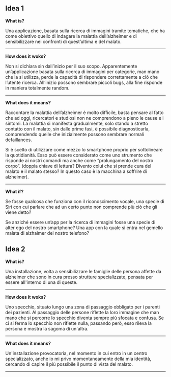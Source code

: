 ## Idea 1

**What is?**

Una applicazione, basata sulla ricerca di immagini tramite tematiche, che ha come obiettivo quello di indagare la malattia dell’alzheimer e di sensibilizzare nei confronti di quest’ultima e del malato.
***


**How does it woks?**

Non si dichiara sin dall’inizio per il suo scopo. Apparentemente un’applicazione basata sulla ricerca di immagini per categorie, man mano che la si utilizza, perde la capacità di rispondere correttamente a ciò che l’utente ricerca. All’inizio possono sembrare piccoli bugs, alla fine risponde in maniera totalmente random. 
***


**What does it means?**

Raccontare la malattia dell’alzheimer è molto difficile, basta pensare al fatto che ad oggi, ricercatori e studiosi non ne comprendono a pieno le cause e i sintomi. La malattia si manifesta gradualmente, solo stando a stretto contatto con il malato, sin dalle prime fasi, è possibile diagnosticarla, comprendendo quelle che inizialmente possono sembrare normali defaillances. 

Si è scelto di utilizzare come mezzo lo smartphone proprio per sottolineare la quotidianità. Esso può essere considerato come uno strumento che risponde ai nostri comandi ma anche come “prolungamento del nostro corpo”. (doppia chiave di lettura? Divento colui che si prende cura del malato e il malato stesso? In questo caso è la macchina a soffrire di alzheimer).
***


**What if?**

Se fosse qualcosa che funziona con il riconoscimento vocale, una specie di Siri con cui parlare che ad un certo punto non comprende più ciò che gli viene detto?

Se anziché essere un’app per la ricerca di immagini fosse una specie di alter ego del nostro smartphone? Una app con la quale si entra nel gemello malata di alzhaimer del nostro telefono?


## Idea 2

**What is?**

Una installazione, volta a sensibilizzare le famiglie delle persona affette da alzheimer che sono in cura presso strutture specializzate, pensata per essere all'interno di una di queste.
***


**How does it woks?**

Uno specchio, situato lungo una zona di passaggio obbligato per i parenti dei pazienti. Al passaggio delle persone riflette la loro immagine che man mano che si percorre lo specchio diventa sempre più sfocata e confusa. Se ci si ferma lo specchio non riflette nulla, passando però, esso rileva la persona e mostra la sagoma di un'altra.
***


**What does it means?**

Un'installazione provocatoria, nel momento in cui entro in un centro specializzato, anche io mi privo momentaneamente della mia identità, cercando di capire il più possibile il punto di vista del malato. 
***






